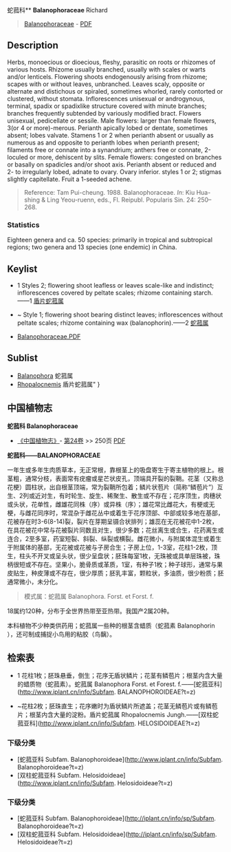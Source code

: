 蛇菰科** **Balanophoraceae** Richard

> [Balanophoraceae](http://www.iplant.cn/info/Balanophoraceae?t=foc) - [PDF](http://www.iplant.cn/foc/pdf/Balanophoraceae.pdf)

## Description

Herbs, monoecious or dioecious, fleshy, parasitic on roots or rhizomes of various hosts. Rhizome usually branched, usually with scales or warts and/or lenticels. Flowering shoots endogenously arising from rhizome; scapes with or without leaves, unbranched. Leaves scaly, opposite or alternate and distichous or spiraled, sometimes whorled, rarely contorted or clustered, without stomata. Inflorescences unisexual or androgynous, terminal, spadix or spadixlike structure covered with minute branches; branches frequently subtended by variously modified bract. Flowers unisexual, pedicellate or sessile. Male flowers: larger than female flowers, 3(or 4 or more)-merous. Perianth apically lobed or dentate, sometimes absent; lobes valvate. Stamens 1 or 2 when perianth absent or usually as numerous as and opposite to perianth lobes when perianth present; filaments free or connate into a synandrium; anthers free or connate, 2-loculed or more, dehiscent by slits. Female flowers: congested on branches or basally on spadicles and/or shoot axis. Perianth absent or reduced and 2- to irregularly lobed, adnate to ovary. Ovary inferior. styles 1 or 2; stigmas slightly capitellate. Fruit a 1-seeded achene.

> Reference: 
> Tam Pui-cheung. 1988. Balanophoraceae. *In*: Kiu Hua-shing & Ling Yeou-ruenn, eds., Fl. Reipubl. Popularis Sin. 24: 250–268.

### Statistics
Eighteen genera and ca. 50 species: primarily in tropical and subtropical regions; two genera and 13 species (one endemic) in China.

## Keylist

* 1 Styles 2; flowering shoot leafless or leaves scale-like and indistinct; inflorescences covered by peltate scales; rhizome containing starch.——1 [盾片蛇菰属](http://www.iplant.cn/info/Rhopalocnemis?t=foc)
* ~ Style 1; flowering shoot bearing distinct leaves; inflorescences without peltate scales; rhizome containing wax (balanophorin).——2 [蛇菰属](http://www.iplant.cn/info/Balanophora?t=foc)

* [Balanophoraceae.PDF](http://www.iplant.cn/foc/pdf/Balanophoraceae.pdf)
## Sublist
* [Balanophora](http://www.iplant.cn/info/Balanophora?t=foc)
 蛇菰属
* [Rhopalocnemis](http://www.iplant.cn/info/Rhopalocnemis?t=foc) 盾片蛇菰属"
}
## 中国植物志

**蛇菰科 Balanophoraceae**

* [《中国植物志》](http://www.iplant.cn/frps)- [第24卷](http://www.iplant.cn/frps/vol/24) >> 250页 [PDF](http://www.iplant.cn/frps/pdf/24/250z.pdf)

**蛇菰科——BALANOPHORACEAE**

一年生或多年生肉质草本，无正常根，靠根茎上的吸盘寄生于寄主植物的根上。根茎粗，通常分枝，表面常有疣瘤或星芒状皮孔，顶端具开裂的裂鞘。花茎（又称总花梗）圆柱状，出自根茎顶端，常为裂鞘所包着；鳞片状苞片（简称“鳞苞片”）互生、2列或近对生，有时轮生、旋生、稀聚生、散生或不存在；花序顶生，肉穗状或头状，花单性，雌雄花同株（序）或异株（序）；雄花常比雌花大，有梗或无梗，与雌花同序时，常混杂于雌花丛中或着生于花序顶部、中部或较多地在基部，花被存在时3-6(8-14)裂，裂片在芽期呈镊合状排列；雄蕊在无花被花中1-2枚，在具花被花中常与花被裂片同数且对生，很少多数；花丝离生或合生，花药离生或连合，2至多室，药室短裂、斜裂、纵裂或横裂。雌花微小，与附属体混生或着生于附属体的基部，无花被或花被与子房合生；子房上位，1-3室，花柱1-2枚，顶生，柱头不开叉或呈头状，很少呈盘状；胚珠每室1枚，无珠被或具单层珠被，珠柄很短或不存在。坚果小，脆骨质或革质，1室，有种子1枚；种子球形，通常与果皮贴生，种皮薄或不存在，很少厚质；胚乳丰富，颗粒状，多油质，很少粉质；胚通常微小，未分化。

> 模式属：蛇菰属 Balanophora. Forst. et Forst. f.

18属约120种，分布于全世界热带至亚热带。我国产2属20种。

本科植物不少种类供药用；蛇菰属一些种的根茎含蜡质（蛇菰素 Balanophorin ），还可制成捕捉小鸟用的粘胶（鸟黐）。

## 检索表

* 1 花柱1枚；胚珠悬垂，倒生；花序无盾状鳞片；花茎有鳞苞片；根茎内含大量的蜡质物（蛇菰素）。蛇菰属 Balanophora Forst. et Forest. f.——[蛇菰亚科](http://www.iplant.cn/info/Subfam. BALANOPHOROIDEAE?t=z)

* ~花柱2枚；胚珠直生；花序嫩时为盾状鳞片所遮盖；花茎无鳞苞片或有鳞苞片；根茎内含大量的淀粉。盾片蛇菰属 Rhopalocnemis Jungh.——[双柱蛇菰亚科](http://www.iplant.cn/info/Subfam. HELOSIDOIDEAE?t=z)

### 下级分类
* [蛇菰亚科  Subfam. Balanophoroideae](http://www.iplant.cn/info/Subfam. Balanophoroideae?t=z)
* [双柱蛇菰亚科  Subfam. Helosidoideae](http://www.iplant.cn/info/Subfam. Helosidoideae?t=z)

### 下级分类
* [蛇菰亚科  Subfam. Balanophoroideae](http://iplant.cn/info/sp/Subfam. Balanophoroideae?t=z)
* [双柱蛇菰亚科  Subfam. Helosidoideae](http://iplant.cn/info/sp/Subfam. Helosidoideae?t=z)
